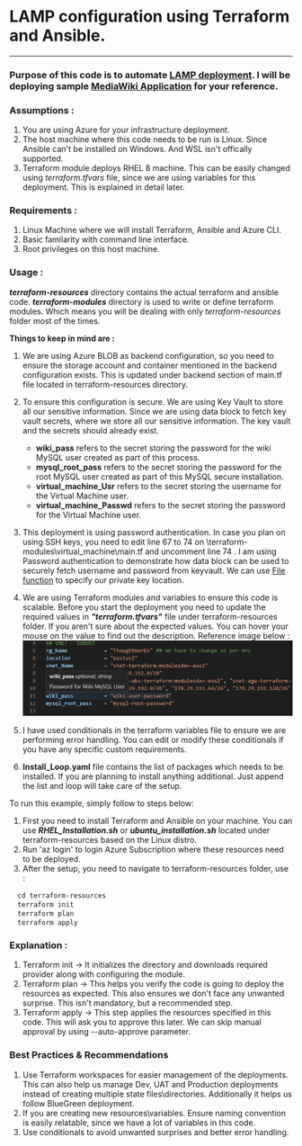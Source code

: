 # **LAMP configuration using Terraform and Ansible.**
------
### Purpose of this code is to automate [LAMP deployment](https://en.wikipedia.org/wiki/LAMP_(software_bundle) "LAMP Wiki"). I will be deploying sample [MediaWiki Application](https://en.wikipedia.org/wiki/LAMP_(software_bundle) "MediaWiki") for your reference.

### **Assumptions :**

1. You are using Azure for your infrastructure deployment. 
2. The host machine where this code needs to be run is Linux. Since Ansible can't be installed on Windows. And WSL isn't offically supported.
3. Terraform module deploys RHEL 8 machine. This can be easily changed using *terraform.tfvars* file, since we are using variables for this deployment. This is explained in detail later.

### **Requirements :**

1. Linux Machine where we will install Terraform, Ansible and Azure CLI.
2. Basic familarity with command line interface.
3. Root privileges on this host machine.

### **Usage :**

***terraform-resources*** directory contains the actual terraform and ansible code. ***terraform-modules*** directory is used to write or define terraform modules. Which means you will be dealing with only *terraform-resources* folder most of the times.

**Things to keep in mind are :**

1. We are using Azure BLOB as backend configuration, so you need to ensure the storage account and container mentioned in the backend configuration exists. This is updated under backend section of main.tf file located in terraform-resources directory.
2. To ensure this configuration is secure. We are using Key Vault to store all our sensitive information. Since we are using data block to fetch key vault secrets, where we store all our sensitive information. The key vault and the secrets should already exist.
    * **wiki_pass** refers to the secret storing the password for the wiki MySQL user created as part of this process.
    * **mysql_root_pass** refers to the secret storing the password for the root MySQL user created as part of this MySQL secure installation.
    * **virtual_machine_Usr** refers to the secret storing the username for the Virtual Machine user.
    * **virtual_machine_Passwd** refers to the secret storing the password for the Virtual Machine user.

3. This deployment is using password authentication. In case you plan on using SSH keys, you need to edit line 67 to 74 on \terraform-modules\virtual_machine\main.tf and uncomment line 74 . I am using Password authentication to demonstrate how data block can be used to securely fetch username and password from keyvault. We can use [File function](https://www.terraform.io/language/functions/file "File Terraform") to specify our private key location.
4. We are using Terraform modules and variables to ensure this code is scalable. Before you start the deployment you need to update the required values in ***"terraform.tfvars"*** file under terraform-resources folder. If you aren't sure about the expected values. You can hover your mouse on the value to find out the description. Reference image below :
![](hover.png)
5. I have used conditionals in the terraform variables file to ensure we are performing error handling. You can edit or modify these conditionals if you have any specific custom requirements.
5. **Install_Loop.yaml** file contains the list of packages which needs to be installed. If you are planning to install anything additional. Just append the list and loop will take care of the setup.

To run this example, simply follow to steps below:

1. First you need to install Terraform and Ansible on your machine. You can use ***RHEL_Installation.sh*** or ***ubuntu_installation.sh*** located under terraform-resources based on the Linux distro.
2. Run 'az login' to login Azure Subscription where these resources need to be deployed.
3. After the setup, you need to navigate to terraform-resources folder, use :

``` 
  cd terraform-resources
  terraform init
  terraform plan
  terraform apply

```
### **Explanation :**

1. Terraform init -> It initializes the directory and downloads required provider along with configuring the module.
2. Terraform plan -> This helps you verify the code is going to deploy the resources as expected. This also ensures we don't face any unwanted surprise. This isn't mandatory, but a recommended step.
3. Terraform apply -> This step applies the resources specified in this code. This will ask you to approve this later. We can skip manual approval by using --auto-approve parameter.

### **Best Practices & Recommendations**

1. Use Terraform workspaces for easier management of the deployments. This can also help us manage Dev, UAT and Production deployments instead of creating multiple state files\directories. Additionally it helps us follow BlueGreen deployment.
2. If you are creating new resources\variables. Ensure naming convention is easily relatable, since we have a lot of variables in this code.
3. Use conditionals to avoid unwanted surprises and better error handling.
